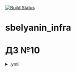 [![Build Status](https://travis-ci.com/Otus-DevOps-2018-11/sbelyanin_infra.svg?branch=master)](https://travis-ci.com/Otus-DevOps-2018-11/sbelyanin_infra)

# sbelyanin_infra

# ДЗ №10




<details><summary>.yml</summary><p>

```bash
```
</p></details>

